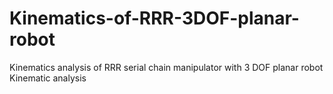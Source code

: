 # Kinematics-of-RRR-3DOF-planar-robot
Kinematics analysis of RRR serial chain manipulator with 3 DOF planar robot
Kinematic analysis
